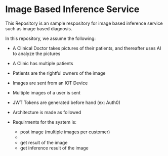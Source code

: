# Image Based Inference Service

This Repository is an sample respository for image based inference service such as image based diagnosis.

In this repository, we assume the following:
- A Clinical Doctor takes pictures of their patients, and thereafter uses AI to analyze the pictures
- A Clinic has multiple patients
- Patients are the rightful owners of the image
- Images are sent from an IOT Device
- Multiple images of a user is sent
- JWT Tokens are generated before hand (ex: Auth0)


- Architecture is made as followed
- Requirments for the system is:
    - post image (multiple images per customer)
    - 
    - get result of the image
    - get inference result of the image

